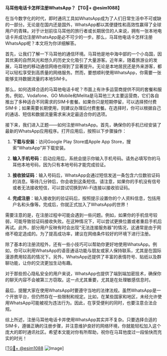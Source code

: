 **马耳他电话卡怎样注册WhatsApp？【TG💪+ @esim1088】**

在当今数字化的时代，即时通讯工具如WhatsApp成为了人们日常生活中不可或缺的一部分。无论是在国内还是国外，WhatsApp都以其便捷性和高效性赢得了全球用户的青睐。对于计划前往马耳他的旅行者或长期居住的人来说，拥有一张本地电话卡并成功注册WhatsApp是必不可少的一步。那么，马耳他电话卡怎样注册WhatsApp呢？本文将为你详细解答。

首先，让我们了解一下马耳他的通信环境。马耳他是地中海中部的一个小岛国，因其优美的自然风光和悠久的历史文化吸引了大量游客。近年来，随着旅游业的发展，马耳他的移动通信网络也得到了显著提升。无论是本地居民还是外来游客，都可以轻松享受到高质量的网络服务。然而，要想顺利使用WhatsApp，你需要一张能够支持数据流量的本地SIM卡。

那么，如何选择合适的马耳他电话卡呢？市面上有许多运营商提供不同的套餐和服务。例如，Vodafone、GO Mobile和Melita是马耳他三大主要运营商，它们各自推出了多种适合不同需求的SIM卡套餐。如果你只是短期停留，可以选择预付费SIM卡；如果需要长期使用，则建议办理后付费套餐。在选择时，你可以根据自己的通话、短信和数据流量需求来决定最适合你的选项。

接下来，我们进入正题——如何注册WhatsApp。首先，确保你的手机已经安装了最新的WhatsApp应用程序。打开应用后，按照以下步骤操作：

1. **下载与安装**：访问Google Play Store或Apple App Store，搜索“WhatsApp”并下载安装。
   
2. **输入手机号码**：启动应用后，系统会提示你输入手机号码。请务必填写你的马耳他本地号码，因为只有本地号码才能完成验证。

3. **接收验证码**：输入号码后，WhatsApp会通过短信发送一条包含六位数验证码的消息。等待几分钟后，你会收到这条短信。请注意，如果你的手机没有信号或者无法接收短信，可以尝试切换到Wi-Fi连接以接收验证码。

4. **完成注册**：输入接收到的验证码后，按照提示设置你的个人资料信息，包括用户名和头像等。完成后，你就正式加入了WhatsApp的世界！

需要注意的是，在注册过程中可能会遇到一些问题。例如，如果你的手机信号较弱，可能导致验证码接收失败。在这种情况下，可以尝试更换位置或者重启手机后再试。此外，部分用户反映有时会出现“无法连接服务器”的情况，这通常是由于网络不稳定造成的。为了提高成功率，建议在网络条件较好的环境下进行注册。

除了基本的注册流程外，还有一些小技巧可以帮助你更好地使用WhatsApp。例如，你可以利用WhatsApp的语音通话功能与朋友或家人保持联系，尤其是在国际漫游费用较高的情况下。另外，WhatsApp还提供了丰富的表情符号、贴纸以及群聊功能，让你的交流更加生动有趣。

对于那些担心隐私安全的用户来说，WhatsApp也提供了端到端加密技术，确保你的聊天内容不会被第三方窃取。这一点尤其重要，尤其是在处理敏感信息时。

最后，提醒大家在使用WhatsApp时要遵守当地的法律法规。虽然WhatsApp是一个开放平台，但仍然存在一些限制和规定。比如，在某些国家和地区，未经允许使用WhatsApp可能被视为违法行为。因此，在享受便利的同时，也要注意合法合规。

综上所述，注册马耳他电话卡并使用WhatsApp其实并不复杂。只要选择合适的SIM卡，遵循正确的注册步骤，并注意维护良好的网络环境，你就能轻松加入这个庞大的即时通讯社区。希望本文能对你有所帮助，祝你在马耳他度过一段愉快而充实的时光！ 

[[TG💪+ @esim1088](https://t.me/s/esim1088) ![Image](https://i.postimg.cc/4NQfJmqS/Snipaste-2025-05-13-00-14-12.png)]